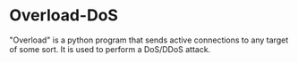 # Overload-DoS
"Overload" is a python program that sends active connections to any target of some sort. It is used to perform a DoS/DDoS attack.
